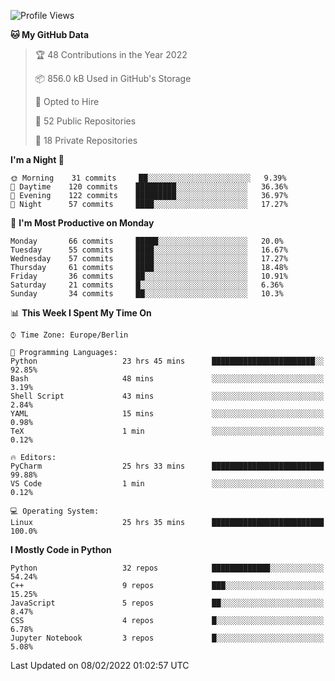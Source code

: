 <!--START_SECTION:waka-->
![Profile Views](http://img.shields.io/badge/Profile%20Views-0-blue)

**🐱 My GitHub Data** 

> 🏆 48 Contributions in the Year 2022
 > 
> 📦 856.0 kB Used in GitHub's Storage 
 > 
> 💼 Opted to Hire
 > 
> 📜 52 Public Repositories 
 > 
> 🔑 18 Private Repositories  
 > 
**I'm a Night 🦉** 

```text
🌞 Morning    31 commits     ██░░░░░░░░░░░░░░░░░░░░░░░   9.39% 
🌆 Daytime    120 commits    █████████░░░░░░░░░░░░░░░░   36.36% 
🌃 Evening    122 commits    █████████░░░░░░░░░░░░░░░░   36.97% 
🌙 Night      57 commits     ████░░░░░░░░░░░░░░░░░░░░░   17.27%

```
📅 **I'm Most Productive on Monday** 

```text
Monday       66 commits     █████░░░░░░░░░░░░░░░░░░░░   20.0% 
Tuesday      55 commits     ████░░░░░░░░░░░░░░░░░░░░░   16.67% 
Wednesday    57 commits     ████░░░░░░░░░░░░░░░░░░░░░   17.27% 
Thursday     61 commits     ████░░░░░░░░░░░░░░░░░░░░░   18.48% 
Friday       36 commits     ██░░░░░░░░░░░░░░░░░░░░░░░   10.91% 
Saturday     21 commits     █░░░░░░░░░░░░░░░░░░░░░░░░   6.36% 
Sunday       34 commits     ██░░░░░░░░░░░░░░░░░░░░░░░   10.3%

```


📊 **This Week I Spent My Time On** 

```text
⌚︎ Time Zone: Europe/Berlin

💬 Programming Languages: 
Python                   23 hrs 45 mins      ███████████████████████░░   92.85% 
Bash                     48 mins             ░░░░░░░░░░░░░░░░░░░░░░░░░   3.19% 
Shell Script             43 mins             ░░░░░░░░░░░░░░░░░░░░░░░░░   2.84% 
YAML                     15 mins             ░░░░░░░░░░░░░░░░░░░░░░░░░   0.98% 
TeX                      1 min               ░░░░░░░░░░░░░░░░░░░░░░░░░   0.12%

🔥 Editors: 
PyCharm                  25 hrs 33 mins      █████████████████████████   99.88% 
VS Code                  1 min               ░░░░░░░░░░░░░░░░░░░░░░░░░   0.12%

💻 Operating System: 
Linux                    25 hrs 35 mins      █████████████████████████   100.0%

```

**I Mostly Code in Python** 

```text
Python                   32 repos            █████████████░░░░░░░░░░░░   54.24% 
C++                      9 repos             ███░░░░░░░░░░░░░░░░░░░░░░   15.25% 
JavaScript               5 repos             ██░░░░░░░░░░░░░░░░░░░░░░░   8.47% 
CSS                      4 repos             █░░░░░░░░░░░░░░░░░░░░░░░░   6.78% 
Jupyter Notebook         3 repos             █░░░░░░░░░░░░░░░░░░░░░░░░   5.08%

```



 Last Updated on 08/02/2022 01:02:57 UTC
<!--END_SECTION:waka-->　　

